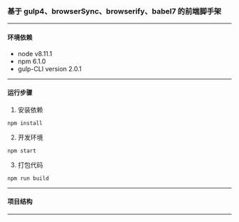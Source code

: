 ### 基于 gulp4、browserSync、browserify、babel7 的前端脚手架

---
#### 环境依赖
- node v8.11.1
- npm 6.1.0
- gulp-CLI version 2.0.1
---
#### 运行步骤
1. 安装依赖
```
npm install
```
2. 开发环境
```
npm start
```
3. 打包代码
```
npm run build
```
---
#### 项目结构

---
